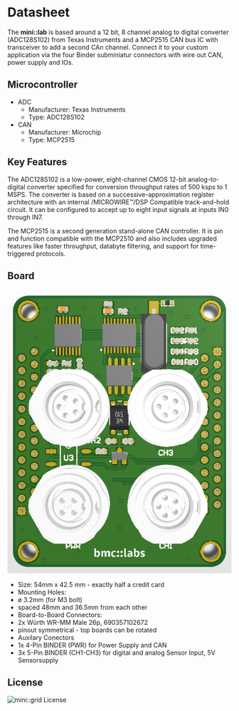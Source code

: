 # Datasheet
The **mini::lab** is based around a 12 bit, 8 channel analog to digital converter (ADC128S102) from Texas Instruments and 
a MCP2515 CAN bus IC with transceiver to add a second CAn channel. Connect it to
your custom application via the four Binder subminiatur connectors with wire out
CAN, power supply and IOs.

## Microcontroller
 * ADC
    * Manufacturer: Texas Instruments
    * Type: ADC128S102
 * CAN
    * Manufacturer: Microchip
    * Type: MCP2515

## Key Features
The ADC128S102 is a low-power, eight-channel
CMOS 12-bit analog-to-digital converter specified for
conversion throughput rates of 500 ksps to 1 MSPS.
The converter is based on a successive-approximation register 
architecture with an internal /MICROWIRE™/DSP Compatible
track-and-hold circuit. It can be configured to accept
up to eight input signals at inputs IN0 through IN7.

The MCP2515 is a second generation stand-alone CAN controller. 
It is pin and function compatible with the MCP2510 and also includes 
upgraded features like faster throughput, databyte filtering, 
and support for time-triggered protocols.

## Board

![mini::lab](./pictures/mini-lab-front.PNG "mini::lab")

* Size: 54mm x 42.5 mm - exactly half a credit card
* Mounting Holes:
 * ø 3.2mm (for M3 bolt)
 * spaced 48mm and 36.5mm from each other
* Board-to-Board Connectors:
 * 2x Würth WR-MM Male 26p, 690357102672
 * pinout symmetrical - top boards can be rotated
* Auxilary Conectors
 * 1x 4-Pin BINDER (PWR) for Power Supply and CAN
 * 3x 5-Pin BINDER (CH1-CH3) for digital and analog Sensor Input, 5V Sensorsupply


## License
![mini::grid License](./pictures/mini-grid-license.png "mini::grid License")
